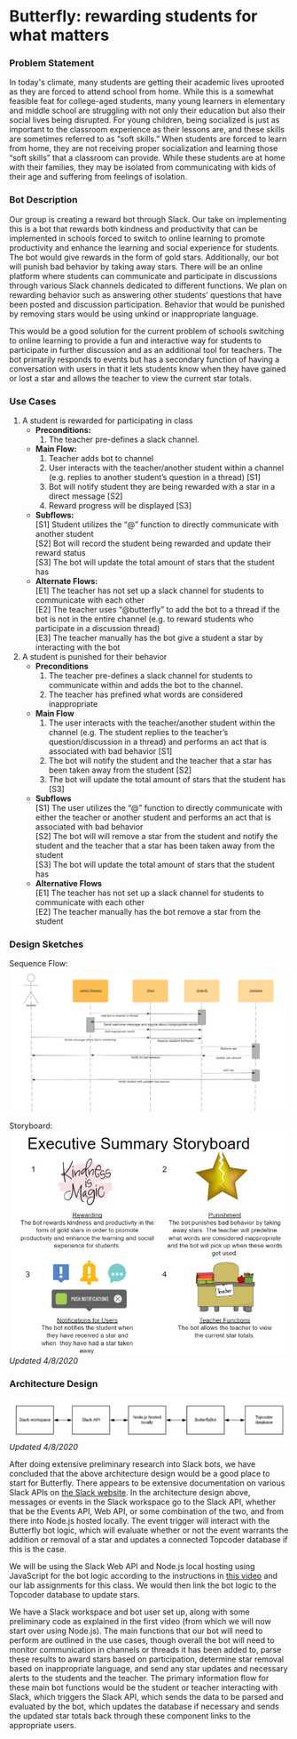 # Butterfly: rewarding students for what matters

### Problem Statement
In today's climate, many students are getting their academic lives uprooted as they are forced to attend school from home. While this is a somewhat feasible feat for college-aged students, many young learners in elementary and middle school are struggling with not only their education but also their social lives being disrupted. For young children, being socialized is just as important to the classroom experience as their lessons are, and these skills are sometimes referred to as “soft skills.” When students are forced to learn from home, they are not receiving proper socialization and learning those “soft skills” that a classroom can provide. While these students are at home with their families, they may be isolated from communicating with kids of their age and suffering from feelings of isolation.

### Bot Description
Our group is creating a reward bot through Slack. Our take on implementing this is a bot that rewards both kindness and productivity that can be implemented in schools forced to switch to online learning to promote productivity and enhance the learning and social experience for students. The bot would give rewards in the form of gold stars. Additionally, our bot will punish bad behavior by taking away stars. There will be an online platform where students can communicate and participate in discussions through various Slack channels dedicated to different functions. We plan on rewarding behavior such as answering other students’ questions that have been posted and discussion participation. Behavior that would be punished by removing stars would be using unkind or inappropriate language.  

This would be a good solution for the current problem of schools switching to online learning to provide a fun and interactive way for students to participate in further discussion and as an additional tool for teachers. The bot primarily responds to events but has a secondary function of having a conversation with users in that it lets students know when they have gained or lost a star and allows the teacher to view the current star totals.

### Use Cases
1. A student is rewarded for participating in class
    * **Preconditions:**  
      1. The teacher pre-defines a slack channel.
    * **Main Flow:**
      1. Teacher adds bot to channel
      2. User interacts with the teacher/another student within a channel (e.g. replies to another student’s question in a thread) [S1]
      3. Bot will notify student they are being rewarded with a star in a direct message [S2]
      4. Reward progress will be displayed [S3]
    * **Subflows:**  
      [S1] Student utilizes the “@” function to directly communicate with another student  
      [S2] Bot will record the student being rewarded and update their reward status  
      [S3] The bot will update the total amount of stars that the student has  
    * **Alternate Flows:**  
      [E1] The teacher has not set up a slack channel for students to communicate with each other  
      [E2] The teacher uses “@butterfly” to add the bot to a thread if the bot is not in the entire channel (e.g. to reward students who participate in a discussion thread)  
      [E3] The teacher manually has the bot give a student a star by interacting with the bot  
2. A student is punished for their behavior
    * **Preconditions**
      1. The teacher pre-defines a slack channel for students to communicate within and adds the bot to the channel.
      2. The teacher has prefined what words are considered inappropriate 
    * **Main Flow**  
      1. The user interacts with the teacher/another student within the channel (e.g. The student replies to the teacher’s question/discussion in a thread) and performs an act that is associated with bad behavior [S1]
      2. The bot will notify the student and the teacher that a star has been taken away from the student [S2]
      3. The bot will update the total amount of stars that the student has [S3]
    * **Subflows**  
      [S1] The user utilizes the “@” function to directly communicate with either the teacher or another student and performs an act that is associated with bad behavior  
      [S2] The bot will will remove a star from the student and notify the student and the teacher that a star has been taken away from the student  
      [S3] The bot will update the total amount of stars that the student has  
    * **Alternative Flows**  
      [E1] The teacher has not set up a slack channel for students to communicate with each other  
      [E2] The teacher manually has the bot remove a star from the student

### Design Sketches
Sequence Flow:
![](DESIGN_images/sequence_flow.png)

Storyboard:  
![](DESIGN_images/storyboard_v2.png)  
*Updated 4/8/2020*

### Architecture Design
![](DESIGN_images/architecture_design_v2.png)
*Updated 4/8/2020*

After doing extensive preliminary research into Slack bots, we have concluded that the above architecture design would be a good place to start for Butterfly. There appears to be extensive documentation on various Slack APIs on [the Slack website](https://slack.dev/node-slack-sdk/). In the architecture design above, messages or events in the Slack workspace go to the Slack API, whether that be the Events API, Web API, or some combination of the two, and from there into Node.js hosted locally. The event trigger will interact with the Butterfly bot logic, which will evaluate whether or not the event warrants the addition or removal of a star and updates a connected Topcoder database if this is the case.

We will be using the Slack Web API and Node.js local hosting using JavaScript for the bot logic according to the instructions in [this video](https://www.youtube.com/watch?v=nyyXTIL3Hkw) and our lab assignments for this class. We would then link the bot logic to the Topcoder database to update stars.

We have a Slack workspace and bot user set up, along with some preliminary code as explained in the first video (from which we will now start over using Node.js). The main functions that our bot will need to perform are outlined in the use cases, though overall the bot will need to monitor communication in channels or threads it has been added to, parse these results to award stars based on participation, determine star removal based on inappropriate language, and send any star updates and necessary alerts to the students and the teacher. The primary information flow for these main bot functions would be the student or teacher interacting with Slack, which triggers the Slack API, which sends the data to be parsed and evaluated by the bot, which updates the database if necessary and sends the updated star totals back through these component links to the appropriate users.
